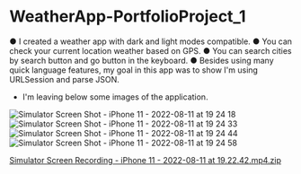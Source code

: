 # WeatherApp-PortfolioProject_1

●  I created a weather app with dark and light modes compatible.
● You can check your current location weather based on GPS.
● You can search cities by search button and go button in the keyboard.
● Besides using many quick language features, my goal in this app was to show I'm using URLSession and parse JSON.

* I'm leaving below some images of the application.

![Simulator Screen Shot - iPhone 11 - 2022-08-11 at 19 24 18](https://user-images.githubusercontent.com/76867730/184258661-c1c99c97-77de-4afd-ba60-3f8643f2c5c9.png)
![Simulator Screen Shot - iPhone 11 - 2022-08-11 at 19 24 33](https://user-images.githubusercontent.com/76867730/184258665-d3d57d23-f4b0-4d78-bcd6-8c626e9fe5c8.png)
![Simulator Screen Shot - iPhone 11 - 2022-08-11 at 19 24 44](https://user-images.githubusercontent.com/76867730/184258667-cd388b9d-f783-44e3-96d6-94c89c25092b.png)
![Simulator Screen Shot - iPhone 11 - 2022-08-11 at 19 24 58](https://user-images.githubusercontent.com/76867730/184258670-8378fe3f-630f-4488-80fa-667f25cb5fb9.png)


[Simulator Screen Recording - iPhone 11 - 2022-08-11 at 19.22.42.mp4.zip](https://github.com/mhmtergn/WeatherApp-PortfolioProject_1-/files/9312622/Simulator.Screen.Recording.-.iPhone.11.-.2022-08-11.at.19.22.42.mp4.zip)
